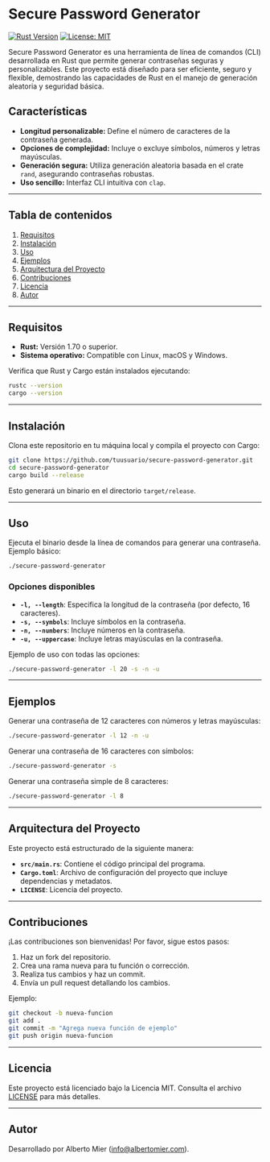 # Secure Password Generator

[![Rust Version](https://img.shields.io/badge/Rust-1.70+-blue.svg)](https://www.rust-lang.org/)
[![License: MIT](https://img.shields.io/badge/License-MIT-yellow.svg)](./LICENSE)

Secure Password Generator es una herramienta de línea de comandos (CLI) desarrollada en Rust que permite generar contraseñas seguras y personalizables. Este proyecto está diseñado para ser eficiente, seguro y flexible, demostrando las capacidades de Rust en el manejo de generación aleatoria y seguridad básica.

## Características

- **Longitud personalizable:** Define el número de caracteres de la contraseña generada.
- **Opciones de complejidad:** Incluye o excluye símbolos, números y letras mayúsculas.
- **Generación segura:** Utiliza generación aleatoria basada en el crate `rand`, asegurando contraseñas robustas.
- **Uso sencillo:** Interfaz CLI intuitiva con `clap`.

---

## Tabla de contenidos

1. [Requisitos](#requisitos)
2. [Instalación](#instalación)
3. [Uso](#uso)
4. [Ejemplos](#ejemplos)
5. [Arquitectura del Proyecto](#arquitectura-del-proyecto)
6. [Contribuciones](#contribuciones)
7. [Licencia](#licencia)
8. [Autor](#autor)

---

## Requisitos

- **Rust:** Versión 1.70 o superior.
- **Sistema operativo:** Compatible con Linux, macOS y Windows.

Verifica que Rust y Cargo están instalados ejecutando:

```bash
rustc --version
cargo --version
```

---

## Instalación

Clona este repositorio en tu máquina local y compila el proyecto con Cargo:

```bash
git clone https://github.com/tuusuario/secure-password-generator.git
cd secure-password-generator
cargo build --release
```

Esto generará un binario en el directorio `target/release`.

---

## Uso

Ejecuta el binario desde la línea de comandos para generar una contraseña. Ejemplo básico:

```bash
./secure-password-generator
```

### Opciones disponibles

- **`-l, --length`**: Especifica la longitud de la contraseña (por defecto, 16 caracteres).
- **`-s, --symbols`**: Incluye símbolos en la contraseña.
- **`-n, --numbers`**: Incluye números en la contraseña.
- **`-u, --uppercase`**: Incluye letras mayúsculas en la contraseña.

Ejemplo de uso con todas las opciones:

```bash
./secure-password-generator -l 20 -s -n -u
```

---

## Ejemplos

Generar una contraseña de 12 caracteres con números y letras mayúsculas:

```bash
./secure-password-generator -l 12 -n -u
```

Generar una contraseña de 16 caracteres con símbolos:

```bash
./secure-password-generator -s
```

Generar una contraseña simple de 8 caracteres:

```bash
./secure-password-generator -l 8
```

---

## Arquitectura del Proyecto

Este proyecto está estructurado de la siguiente manera:

- **`src/main.rs`**: Contiene el código principal del programa.
- **`Cargo.toml`**: Archivo de configuración del proyecto que incluye dependencias y metadatos.
- **`LICENSE`**: Licencia del proyecto.

---

## Contribuciones

¡Las contribuciones son bienvenidas! Por favor, sigue estos pasos:

1. Haz un fork del repositorio.
2. Crea una rama nueva para tu función o corrección.
3. Realiza tus cambios y haz un commit.
4. Envía un pull request detallando los cambios.

Ejemplo:

```bash
git checkout -b nueva-funcion
git add .
git commit -m "Agrega nueva función de ejemplo"
git push origin nueva-funcion
```

---

## Licencia

Este proyecto está licenciado bajo la Licencia MIT. Consulta el archivo [LICENSE](./LICENSE) para más detalles.

---

## Autor

Desarrollado por Alberto Mier (<info@albertomier.com>).